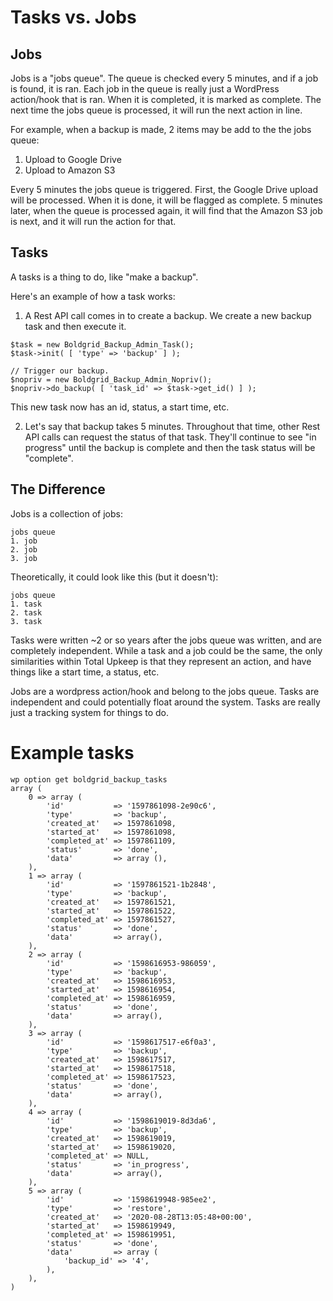 # Tasks vs. Jobs

## Jobs

Jobs is a "jobs queue". The queue is checked every 5 minutes, and if a job is found, it is ran. Each
job in the queue is really just a WordPress action/hook that is ran. When it is completed, it is marked
as complete. The next time the jobs queue is processed, it will run the next action in line.

For example, when a backup is made, 2 items may be add to the the jobs queue:
1. Upload to Google Drive
2. Upload to Amazon S3

Every 5 minutes the jobs queue is triggered. First, the Google Drive upload will be processed. When
it is done, it will be flagged as complete. 5 minutes later, when the queue is processed again, it will
find that the Amazon S3 job is next, and it will run the action for that.

## Tasks

A tasks is a thing to do, like "make a backup".

Here's an example of how a task works:

1. A Rest API call comes in to create a backup. We create a new backup task and then execute it.

```
$task = new Boldgrid_Backup_Admin_Task();
$task->init( [ 'type' => 'backup' ] );

// Trigger our backup.
$nopriv = new Boldgrid_Backup_Admin_Nopriv();
$nopriv->do_backup( [ 'task_id' => $task->get_id() ] );
```

This new task now has an id, status, a start time, etc.

2. Let's say that backup takes 5 minutes. Throughout that time, other Rest API calls can request the
status of that task. They'll continue to see "in progress" until the backup is complete and then the
task status will be "complete".

## The Difference

Jobs is a collection of jobs:

```
jobs queue
1. job
2. job
3. job
```

Theoretically, it could look like this (but it doesn't): 

```
jobs queue
1. task
2. task
3. task
```

Tasks were written ~2 or so years after the jobs queue was written, and are completely independent.
While a task and a job could be the same, the only similarities within Total Upkeep is that they represent
an action, and have things like a start time, a status, etc.

Jobs are a wordpress action/hook and belong to the jobs queue. Tasks are independent and could potentially
float around the system. Tasks are really just a tracking system for things to do.

# Example tasks

```
wp option get boldgrid_backup_tasks
array (
	0 => array (
		'id'           => '1597861098-2e90c6',
		'type'         => 'backup',
		'created_at'   => 1597861098,
		'started_at'   => 1597861098,
		'completed_at' => 1597861109,
		'status'       => 'done',
		'data'         => array (),
	),
	1 => array (
		'id'           => '1597861521-1b2848',
		'type'         => 'backup',
		'created_at'   => 1597861521,
		'started_at'   => 1597861522,
		'completed_at' => 1597861527,
		'status'       => 'done',
		'data'         => array(),
	),
	2 => array (
		'id'           => '1598616953-986059',
		'type'         => 'backup',
		'created_at'   => 1598616953,
		'started_at'   => 1598616954,
		'completed_at' => 1598616959,
		'status'       => 'done',
		'data'         => array(),
	),
	3 => array (
		'id'           => '1598617517-e6f0a3',
		'type'         => 'backup',
		'created_at'   => 1598617517,
		'started_at'   => 1598617518,
		'completed_at' => 1598617523,
		'status'       => 'done',
		'data'         => array(),
	),
	4 => array (
		'id'           => '1598619019-8d3da6',
		'type'         => 'backup',
		'created_at'   => 1598619019,
		'started_at'   => 1598619020,
		'completed_at' => NULL,
		'status'       => 'in_progress',
		'data'         => array(),
	),
	5 => array (
		'id'           => '1598619948-985ee2',
		'type'         => 'restore',
		'created_at'   => '2020-08-28T13:05:48+00:00',
		'started_at'   => 1598619949,
		'completed_at' => 1598619951,
		'status'       => 'done',
		'data'         => array (
			'backup_id' => '4',
		),
	),
)
```
